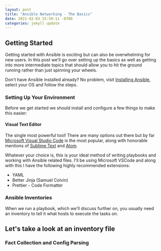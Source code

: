 ```yaml
---
layout: post
title: "Ansible Networking - The Basics"
date: 2021-02-03 15:59:11 -0700
categories: jekyll update
---
```


## Getting Started

Getting started with Ansible is exciting but can also be overwhelming for new users. In this post we'll go over setting up the basics as well as getting into more intermediate topics that should allow you to hit the ground running rather than just spinning your wheels.

Don't have Ansible installed already? No problem, visit [Installing Ansible](https://docs.ansible.com/ansible/latest/installation_guide/intro_installation.html), select your OS and follow the steps.

### Setting Up Your Environment

Before we get started we should install and configure a few things to make this easier:

#### Visual Text Editor

The single most powerful tool! There are many options out there but by far [Microsoft Visual Studio Code](https://code.visualstudio.com/) is the most popular, along with honorable mentions of [Sublime Text](https://www.sublimetext.com/) and [Atom](https://atom.io/).

Whatever your choice is, this is your ideal method of writing playbooks and working with Ansible related files. I'll be using Microsoft VSCode and along with this I have the following highly recommended extensions:

- YAML
- Better Jinja (Samuel Colvin)
- Prettier - Code Formatter

### Ansible Inventories

When we run a playbook, which we'll discuss further on, you usually need an inventory to tell it what hosts to execute the tasks on.

## Let's take a look at an inventory file

### Fact Collection and Config Parsing
